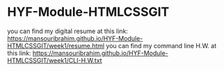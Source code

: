 # HYF-Module-HTMLCSSGIT
you can find my digital resume at this link:
https://mansouribrahim.github.io/HYF-Module-HTMLCSSGIT/week1/resume.html
you can find my command line H.W. at this link:
https://mansouribrahim.github.io/HYF-Module-HTMLCSSGIT/week1/CLI-H.W.txt
